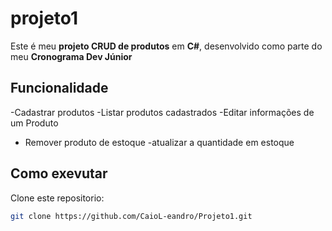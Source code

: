 # projeto1 

Este é meu **projeto CRUD de produtos** em **C#**, desenvolvido como parte do meu **Cronograma Dev Júnior**

## Funcionalidade 

-Cadastrar produtos
-Listar produtos cadastrados
-Editar informações de um Produto
- Remover produto de estoque
-atualizar a quantidade em estoque

## Como exevutar 
Clone este repositorio:
```bash 
git clone https://github.com/CaioL-eandro/Projeto1.git